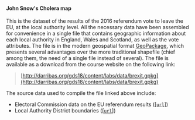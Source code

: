 #### John Snow's Cholera map

This is the dataset of the results of the 2016 referendum vote to leave the EU, at the local authority level. All the necessary data have been assembled for convenience in a single file that contains geographic information about each local authority in England, Wales and Scotland, as well as the vote attributes. The file is in the modern geospatial format [GeoPackage](http://www.geopackage.org/), which presents several advantages over the more traditional shapefile (chief among them, the need of a single file instead of several). The file is available as a download from the course website on the following link:

> [http://darribas.org/gds18/content/labs/data/brexit.gpkg](http://darribas.org/gds18/content/labs/data/brexit.gpkg)
    
The source data used to compile the file linked above include:

- Electoral Commission data on the EU referendum results ([[`url`]](https://www.electoralcommission.org.uk/find-information-by-subject/elections-and-referendums/past-elections-and-referendums/eu-referendum/electorate-and-count-information))
- Local Authority District boundaries ([[`url`]](https://data.gov.uk/dataset/83f065f7-3b55-4871-97c8-21579adbee1c/local-authority-districts-december-2015-full-extent-boundaries-in-great-britain))


